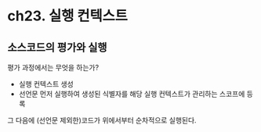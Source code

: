 # ch23. 실행 컨텍스트

## 소스코드의 평가와 실행

평가 과정에서는 무엇을 하는가?

- 실행 컨텍스트 생성
- 선언문 먼저 실행하여 생성된 식별자를 해당 실행 컨텍스트가 관리하는 스코프에 등록

그 다음에 (선언문 제외한)코드가 위에서부터 순차적으로 실행된다.
